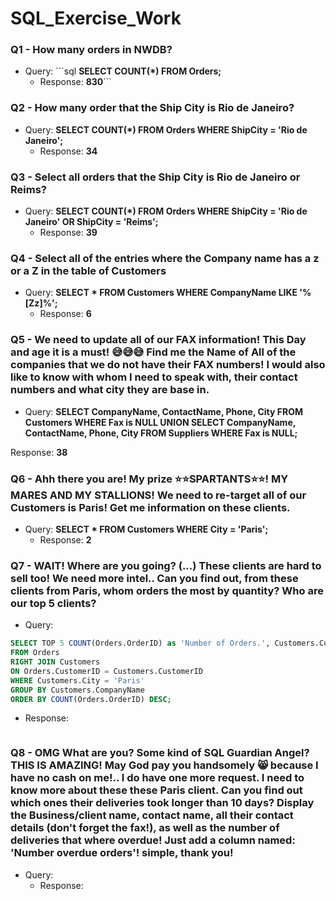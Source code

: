 # SQL_Exercise_Work

### Q1 - How many orders in NWDB?

- Query: ```sql
 **SELECT COUNT(*) FROM Orders;**
	- Response: **830**```

### Q2 - How many order that the Ship City is Rio de Janeiro?

- Query: **SELECT COUNT(*) FROM Orders WHERE ShipCity = 'Rio de Janeiro';**
	- Response: **34**

### Q3 - Select all orders that the Ship City is Rio de Janeiro or Reims?

- Query: **SELECT COUNT(*) FROM Orders WHERE ShipCity = 'Rio de Janeiro' OR ShipCity = 'Reims';**
	- Response: **39**

### Q4 - Select all of the entries where the Company name has a z or a Z in the table of Customers

- Query: **SELECT * FROM Customers WHERE CompanyName LIKE '%[Zz]%';** 
	- Response: **6**

### Q5 - We need to update all of our FAX information! This Day and age it is a must! 😅😅😅 Find me the Name of All of the companies that we do not have their FAX numbers! I would also like to know with whom I need to speak with, their contact numbers and what city they are base in.

- Query: **SELECT CompanyName, ContactName, Phone, City FROM Customers WHERE Fax is NULL
UNION
SELECT CompanyName, ContactName, Phone, City FROM Suppliers WHERE Fax is NULL;**

Response: **38**

### Q6 - Ahh there you are! My prize ⭐⭐SPARTANTS⭐⭐! MY MARES AND MY STALLIONS! We need to re-target all of our Customers is Paris! Get me information on these clients.
 
- Query: **SELECT * FROM Customers WHERE City = 'Paris';**
	- Response: **2**

### Q7 - WAIT! Where are you going? (...) These clients are hard to sell too! We need more intel.. Can you find out, from these clients from Paris, whom orders the most by quantity? Who are our top 5 clients?

- Query: 

```SQL
SELECT TOP 5 COUNT(Orders.OrderID) as 'Number of Orders.', Customers.CompanyName
FROM Orders
RIGHT JOIN Customers
ON Orders.CustomerID = Customers.CustomerID
WHERE Customers.City = 'Paris'
GROUP BY Customers.CompanyName
ORDER BY COUNT(Orders.OrderID) DESC;
```
- Response:
```

```
### Q8 - OMG What are you? Some kind of SQL Guardian Angel? THIS IS AMAZING! May God pay you handsomely 😸 because I have no cash on me!.. I do have one more request. I need to know more about these these Paris client. Can you find out which ones their deliveries took longer than 10 days? Display the Business/client name, contact name, all their contact details (don't forget the fax!), as well as the number of deliveries that where overdue! Just add a column named: 'Number overdue orders'! simple, thank you!

- Query:
	- Response:
